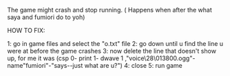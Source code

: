 The game might crash and stop running. ( Happens when after the what saya and fumiori do to yoh)

HOW TO FIX:

1: go in game files and select the "o.txt" file
2: go down until u find the line u were at before the game crashes
3: now delete the line that doesn't show up, for me it was (csp 0- print 1- dwave 1 ,"voice\28\013800.ogg"-name"fumiori"-"says--just what are u?")
4: close
5: run game
